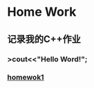 # **Home Work**
## **记录我的C++作业**
### >cout<<"Hello Word!";
### [homewok1](https://github.com/littleFlyDog/home-work/blob/main/homework1.cpp)
